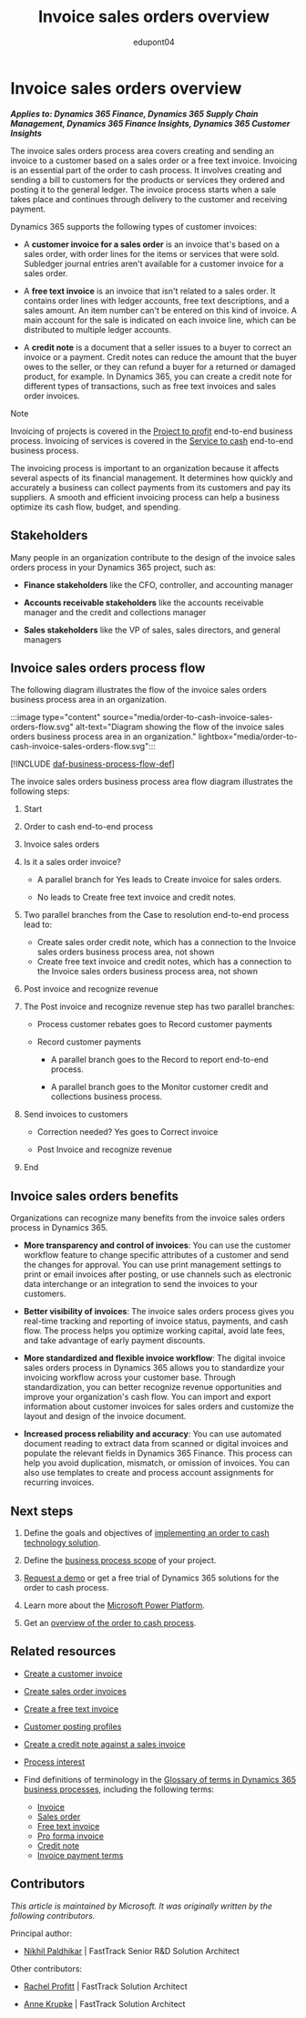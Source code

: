 ﻿---
title: Invoice sales orders overview
description: Learn how to use Dynamics 365 products to support your organization's business processes for invoicing sales orders.
ms.date: 05/31/2023
ms.topic: overview
author: edupont04
ms.author: npaldhikar
ms.custom: bap-template
---

# Invoice sales orders overview

***Applies to: Dynamics 365 Finance, Dynamics 365 Supply Chain Management, Dynamics 365 Finance Insights, Dynamics 365 Customer Insights***

The invoice sales orders process area covers creating and sending an invoice to a customer based on a sales order or a free text invoice. Invoicing is an essential part of the order to cash process. It involves creating and sending a bill to customers for the products or services they ordered and posting it to the general ledger. The invoice process starts when a sale takes place and continues through delivery to the customer and receiving payment.

Dynamics 365 supports the following types of customer invoices:

- A **customer invoice for a sales order** is an invoice that's based on a sales order, with order lines for the items or services that were sold. Subledger journal entries aren't available for a customer invoice for a sales order.

- A **free text invoice** is an invoice that isn't related to a sales order. It contains order lines with ledger accounts, free text descriptions, and a sales amount. An item number can't be entered on this kind of invoice. A main account for the sale is indicated on each invoice line, which can be distributed to multiple ledger accounts.

- A **credit note** is a document that a seller issues to a buyer to correct an invoice or a payment. Credit notes can reduce the amount that the buyer owes to the seller, or they can refund a buyer for a returned or damaged product, for example. In Dynamics 365, you can create a credit note for different types of transactions, such as free text invoices and sales order invoices.

> [!NOTE]
> Invoicing of projects is covered in the [Project to profit](project-to-profit-introduction.md) end-to-end business process. Invoicing of services is covered in the [Service to cash](service-to-cash-introduction.md) end-to-end business process.

The invoicing process is important to an organization because it affects several aspects of its financial management. It determines how quickly and accurately a business can collect payments from its customers and pay its suppliers. A smooth and efficient invoicing process can help a business optimize its cash flow, budget, and spending.

## Stakeholders

Many people in an organization contribute to the design of the invoice sales orders process in your Dynamics 365 project, such as:

- **Finance stakeholders** like the CFO, controller, and accounting manager  

- **Accounts receivable stakeholders** like the accounts receivable manager and the credit and collections manager  

- **Sales stakeholders** like the VP of sales, sales directors, and general managers  

## Invoice sales orders process flow

The following diagram illustrates the flow of the invoice sales orders business process area in an organization.

:::image type="content" source="media/order-to-cash-invoice-sales-orders-flow.svg" alt-text="Diagram showing the flow of the invoice sales orders business process area in an organization." lightbox="media/order-to-cash-invoice-sales-orders-flow.svg":::

[!INCLUDE [daf-business-process-flow-def](../includes/daf-business-process-flow-def.md)]

The invoice sales orders business process area flow diagram illustrates the following steps:

1. Start

1. Order to cash end-to-end process

1. Invoice sales orders

1. Is it a sales order invoice?

   - A parallel branch for Yes leads to Create invoice for sales orders.

   - No leads to Create free text invoice and credit notes.

1. Two parallel branches from the Case to resolution end-to-end process lead to:

   - Create sales order credit note, which has a connection to the Invoice sales orders business process area, not shown
   - Create free text invoice and credit notes, which has a connection to the Invoice sales orders business process area, not shown

1. Post invoice and recognize revenue

1. The Post invoice and recognize revenue step has two parallel branches:

   - Process customer rebates goes to Record customer payments

   - Record customer payments

     - A parallel branch goes to the Record to report end-to-end process.

     - A parallel branch goes to the Monitor customer credit and collections business process.

1. Send invoices to customers

   - Correction needed? Yes goes to Correct invoice

   - Post Invoice and recognize revenue

1. End

## Invoice sales orders benefits

Organizations can recognize many benefits from the invoice sales orders process in Dynamics 365.

- **More transparency and control of invoices**: You can use the customer workflow feature to change specific attributes of a customer and send the changes for approval. You can use print management settings to print or email invoices after posting, or use channels such as electronic data interchange or an integration to send the invoices to your customers.

- **Better visibility of invoices**: The invoice sales orders process gives you real-time tracking and reporting of invoice status, payments, and cash flow. The process helps you optimize working capital, avoid late fees, and take advantage of early payment discounts.

- **More standardized and flexible invoice workflow**: The digital invoice sales orders process in Dynamics 365 allows you to standardize your invoicing workflow across your customer base. Through standardization, you can better recognize revenue opportunities and improve your organization's cash flow. You can import and export information about customer invoices for sales orders and customize the layout and design of the invoice document.

- **Increased process reliability and accuracy**: You can use automated document reading to extract data from scanned or digital invoices and populate the relevant fields in Dynamics 365 Finance. This process can help you avoid duplication, mismatch, or omission of invoices. You can also use templates to create and process account assignments for recurring invoices.

## Next steps

1. Define the goals and objectives of [implementing an order to cash technology solution](../implementation-guide/implementation-strategy.md).

1. Define the [business process scope](../implementation-guide/process-focused-solution.md) of your project.

1. [Request a demo](https://dynamics.microsoft.com/dynamics-365-free-trial/) or get a free trial of Dynamics 365 solutions for the order to cash process.

1. Learn more about the [Microsoft Power Platform](https://powerplatform.microsoft.com/).

1. Get an [overview of the order to cash process](order-to-cash-overview.md).

## Related resources

- [Create a customer invoice](/dynamics365/finance/accounts-receivable/configure-customer-invoices)

- [Create sales order invoices](/dynamics365/finance/accounts-receivable/tasks/create-sales-order-invoices)

- [Create a free text invoice](/dynamics365/finance/accounts-receivable/create-free-text-invoice-new)

- [Customer posting profiles](/dynamics365/finance/accounts-receivable/customer-posting-profiles)

- [Create a credit note against a sales invoice](/dynamics365/finance/localizations/apac-ind-GST-credit-note-against-sales-invoice)

- [Process interest](/dynamics365/finance/accounts-receivable/tasks/process-interest)

- Find definitions of terminology in the [Glossary of terms in Dynamics 365 business processes](glossary.md), including the following terms:

  - [Invoice](glossary.md#invoice)
  - [Sales order](glossary.md#sales-order)
  - [Free text invoice](glossary.md#free-text-invoice)
  - [Pro forma invoice](glossary.md#pro-forma-invoice)
  - [Credit note](glossary.md#credit-note)
  - [Invoice payment terms](glossary.md#invoice-payment-terms)

<!-- ## Tags

*Industries:* All

*Stakeholders:* Finance stakeholders, Accounts receivable stakeholders, Sales stakeholders, Operations stakeholders

*Products:* Dynamics 365 Commerce, Dynamics 365 Finance, Dynamics 365 Project Operations, Dynamics 365 Supply Chain Management -->

## Contributors

*This article is maintained by Microsoft. It was originally written by the following contributors.*

Principal author:

- [Nikhil Paldhikar](https://www.linkedin.com/in/nikhil-paldhikar-08232211/) \| FastTrack Senior R&D Solution Architect

Other contributors:

- [Rachel Profitt](https://www.linkedin.com/in/rachelprofitt/) \| FastTrack Solution Architect

- [Anne Krupke](https://www.linkedin.com/in/annekrupke/) \| FastTrack Solution Architect
